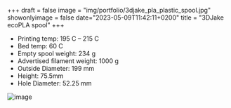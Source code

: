 +++
draft = false
image = "img/portfolio/3djake_pla_plastic_spool.jpg"
showonlyimage = false
date="2023-05-09T11:42:11+0200"
title = "3DJake ecoPLA spool"
+++

* Printing temp: 195 C – 215 C
* Bed temp: 60 C
* Empty spool weight: 234 g
* Advertised filament weight: 1000 g
* Outside Diameter: 199 mm
* Height: 75.5mm
* Hole Diameter: 52.25 mm
<!--more-->

![image](/img/portfolio/3djake_pla_plastic_spool.jpg)

